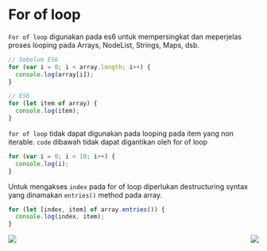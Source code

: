 # For of loop

`For of loop` digunakan pada es6 untuk mempersingkat dan meperjelas proses looping pada Arrays, NodeList, Strings, Maps, dsb.

```javascript
// Sebelum ES6
for (var i = 0; i < array.length; i++) {
  console.log(array[i]);
}

// ES6
for (let item of array) {
  console.log(item);
}
```

`for of loop` tidak dapat digunakan pada looping pada item yang non iterable.
`code` dibawah tidak dapat digantikan oleh for of loop

```javascript
for (var i = 0; i < 10; i++) {
  console.log(i);
}
```

Untuk mengakses `index` pada for of loop diperlukan destructuring syntax
yang dinamakan `entries()` method pada array.

```javascript
for (let [index, item] of array.entries()) {
  console.log(index, item);
}
```

[<img align="left" src="https://cdn.discordapp.com/attachments/696006258792333352/911046517970833428/Previous-prev.png" />](../006_destructuring_assignment)

[<img align="right" src="https://cdn.discordapp.com/attachments/696006258792333352/911046517756944414/Next-next.png" />](../008_spread_operator)